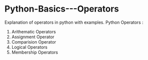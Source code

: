 # Python-Basics---Operators
Explanation of operators in python with examples.
Python Operators :
1. Arithematic Operators
2. Assignment Operator
3. Comparision Operator
4. Logical Operators
5. Membership Operators

